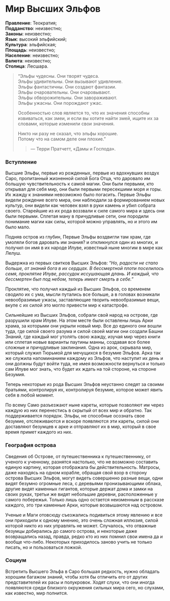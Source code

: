 # Мир Высших Эльфов

**Правление**: Теократия;  
**Подданство**: неизвестно;  
**Законы**: неизвестно;  
**Язык**: высокий эльфийский;  
**Культура**: эльфийская;  
**Площадь**: неизвестно;  
**Население**: неизвестно;  
**Валюта**: неизвестно;  
**Столица**: Лесшара.

> “Эльфы чудесны. Они творят чудеса.  
> Эльфы удивительны. Они вызывают удивление.  
> Эльфы фантастичны. Они создают фантазии.  
> Эльфы очаровательны. Они очаровывают.  
> Эльфы обворожительны. Они завораживают.  
> Эльфы ужасны. Они порождают ужас.
>
> Особенностью слов является то, что их значения способны извиваться, как змеи, и если вы хотите найти змей, ищите их за словами, которые изменили свои значения.
>
> Никто ни разу не сказал, что эльфы хорошие.  
> Потому что на самом деле они плохие.”
>
> > — Терри Пратчетт, «Дамы и Господа».

### Вступление

Высшие Эльфы, первые из рожденных, первые из вдохнувших воздух Саро, пропитанный жизненной силой Бога Отца, что даровало им большую чувствительность к самой магии. Они были первыми, кто открывал для себя мир, они были первыми пересекшими моря и горы. Их жажду к знаниями невозможно было погасить. Первые Эльфы видели рождение всего мира, они наблюдали за формированием новых культур, они видели как человек взял в руки камень и убил собрата своего. Старейшие из их рода воззвали к силе самого мира и здесь они были первыми. Сплетая ману в причудливые сети, они породили понимание магии как силы, которой можно управлять, но и этого им было мало.

Подняв остров из глубин, Первые Эльфы воздвигли там храм, где умоляли богов даровать им знания? и откликнулся один из многих, и получил он имя в их народе Илуве, известный ныне многим в мире как Лелуш.

Выдержка из первых свитков Высших Эльфов: “_Но, радости не стало больше, от знаний бога в их сердцах. В бессмертной плоти поселилось семя, проклятие Илуве, рассудок иссушающая длань. И каждый, что бессмертен был под небом, теперь имеет смерть в себе.”_

Проклятие, что получил каждый из Высших Эльфов, со временем сводило их с ума, мысли путались все больше, а в головах возникали невообразимые ужасы, заставляющие творить невообразимые вещи, вкупе с их силой это могло привести мир к катастрофе.

Сильнейшие из Высших Эльфов, собрали свой народ на острове, где разрушили храм Илуве. На этом месте были оставлены лишь Арки храма, за которыми они укрыли новый мир. Все до единого они вошли туда, где силой своего разума и силой своей магии они создали Башни Знаний, где каждый мог утолять свою жажду, изучая мир через книги или сплетая новые варианты паутины манны, создавая все более сложные и причудливые заклинания. Одна из арок, скрывала мир, который служил Тюрьмой для мечущихся в безумие Эльфов. Арка так же служила напоминанием каждому из Эльфов, что наступит их день и они должны будут войти туда, не имея возможности вернуться и только сам Илуве мог знать, что будет их ждать на той стороне, на стороне Безумия.

Теперь некоторые из рода Высших Эльфов неустанно следят за своими братьями, контролируя их, контролируя безумие, которое может явить себя в любой момент.

По всему Само разъезжают ныне кареты, которые позволяют им через каждую из них перенестись в скрытый от всех мир и обратно. Так поддерживается порядок. Эльфы, не способные осознать свое безумие, отслеживаются и вскоре появляются эти кареты, силой они доставляют безумцев к арке и отправляют их в мир, который в свое время примет каждого из них.

### География острова

Сведения об Острове, от путешественника к путешественнику, от ученого к ученному, разнятся настолько, что не возможно составить единую картину, которая отображала бы действительность. Матросы, даже находясь на одном корабле, обращая свой взор в сторону острова Высших Эльфов, могут видеть совершенно разные вещи, одни видят безумно огромные леса, с деревьями пронизывающими облака, другие видят каменных гигантов, которые держат дома и замки на своих руках, третьи же видят небольшие деревни, расположенные у самого побережья. Только лишь одно остается неизменным в рассказе каждого, это три каменные Арки, которые возвышаются над островом.

Ученые и Маги отовсюду съезжались подивиться этому явлению и все они приходили к одному мнению, это очень сложная иллюзия, силой которой никто из них управлять не может. Случалось, что отважные безумцы добирались до самого острова, и некоторые даже возвращались назад, правда, редко кто из них помнил свои имена да и вообще что-либо. Некоторых приходилось заново учить не только писать, но и пользоваться ложкой.

### Социум

Встретить Высшего Эльфа в Саро большая редкость, нужно обладать хорошим багажом знаний, чтобы хотя бы отличить его от других представителей их расы и полукровок. Ходят слухи, что они иногда появляются среди близкого окружения сильных мира сего, но слухами, как известно, мир полнится.

